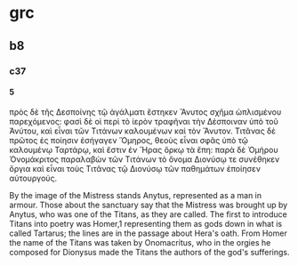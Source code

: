 
# grc
## b8
### c37
#### 5
πρὸς δὲ τῆς Δεσποίνης τῷ ἀγάλματι ἕστηκεν Ἄνυτος σχῆμα ὡπλισμένου παρεχόμενος: φασὶ δὲ οἱ περὶ τὸ ἱερὸν τραφῆναι τὴν Δέσποιναν ὑπὸ τοῦ Ἀνύτου, καὶ εἶναι τῶν Τιτάνων καλουμένων καὶ τὸν Ἄνυτον. Τιτᾶνας δὲ πρῶτος ἐς ποίησιν ἐσήγαγεν Ὅμηρος, θεοὺς εἶναι σφᾶς ὑπὸ τῷ καλουμένῳ Ταρτάρῳ, καὶ ἔστιν ἐν Ἥρας ὅρκῳ τὰ ἔπη: παρὰ δὲ Ὁμήρου Ὀνομάκριτος παραλαβὼν τῶν Τιτάνων τὸ ὄνομα Διονύσῳ τε συνέθηκεν ὄργια καὶ εἶναι τοὺς Τιτᾶνας τῷ Διονύσῳ τῶν παθημάτων ἐποίησεν αὐτουργούς.

By the image of the Mistress stands Anytus, represented as a man in armour. Those about the sanctuary say that the Mistress was brought up by Anytus, who was one of the Titans, as they are called. The first to introduce Titans into poetry was Homer,1 representing them as gods down in what is called Tartarus; the lines are in the passage about Hera's oath. From Homer the name of the Titans was taken by Onomacritus, who in the orgies he composed for Dionysus made the Titans the authors of the god's sufferings.